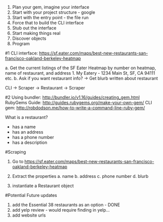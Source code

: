 1. Plan your gem, imagine your interface
2. Start with your project structure - google
3. Start with the entry point - the file run
4. Force that to build the CLI interface
5. Stub out the interface
6. Start making things real
7. Discover objects
8. Program

#1
CLI interface:
https://sf.eater.com/maps/best-new-restaurants-san-francisco-oakland-berkeley-heatmap

a. Get the current listings of the SF Eater Heatmap by number on heatmap, name of restaurant, and address
    1. My Eatery - 1234 Main St, SF, CA 94111
    etc.
b. Ask if you want restaurant info?
    -> Get blurb written about restaurant


 CLI
 ->	Scraper
 	-> Restaurant
 		-> Scraper


#2
Using bundler:
http://bundler.io/v1.16/guides/creating_gem.html
RubyGems Guide:
http://guides.rubygems.org/make-your-own-gem/
CLI gem:
http://robdodson.me/how-to-write-a-command-line-ruby-gem/

What is a restaurant?

- has a name
- has an address
- has a phone number
- has a description


#Scraping

1. Go to https://sf.eater.com/maps/best-new-restaurants-san-francisco-oakland-berkeley-heatmap

2. Extract the properties
	a. name
	b. address
	c. phone number
	d. blurb

3. instantiate a Restaurant object

#Potential Future updates
 1. add the Essential 38 restaurants as an option - DONE
 2. add yelp review - would require finding in yelp...
 3. add website urls
